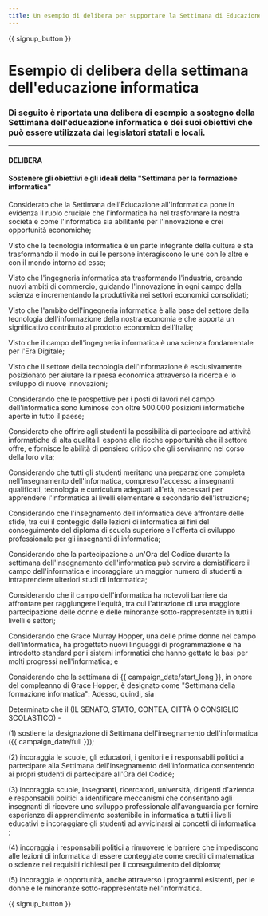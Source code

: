 ```yaml
---
title: Un esempio di delibera per supportare la Settimana di Educazione all'Informatica e l'Ora del Codice
---
```


{{ signup_button }}

# Esempio di delibera della settimana dell'educazione informatica

### Di seguito è riportata una delibera di esempio a sostegno della Settimana dell'educazione informatica e dei suoi obiettivi che può essere utilizzata dai legislatori statali e locali.

* * *

#### **DELIBERA**  


#### Sostenere gli obiettivi e gli ideali della "Settimana per la formazione informatica"

Considerato che la Settimana dell'Educazione all'Informatica pone in evidenza il ruolo cruciale che l'informatica ha nel trasformare la nostra società e come l'informatica sia abilitante per l'innovazione e crei opportunità economiche;

Visto che la tecnologia informatica è un parte integrante della cultura e sta trasformando il modo in cui le persone interagiscono le une con le altre e con il mondo intorno ad esse;

Visto che l'ingegneria informatica sta trasformando l'industria, creando nuovi ambiti di commercio, guidando l'innovazione in ogni campo della scienza e incrementando la produttività nei settori economici consolidati;

Visto che l'ambito dell'ingegneria informatica è alla base del settore della tecnologia dell'informazione della nostra economia e che apporta un significativo contributo al prodotto economico dell'Italia;

Visto che il campo dell'ingegneria informatica è una scienza fondamentale per l'Era Digitale;

Visto che il settore della tecnologia dell'informazione è esclusivamente posizionato per aiutare la ripresa economica attraverso la ricerca e lo sviluppo di nuove innovazioni;

Considerando che le prospettive per i posti di lavori nel campo dell'informatica sono luminose con oltre 500.000 posizioni informatiche aperte in tutto il paese;

Considerato che offrire agli studenti la possibilità di partecipare ad attività informatiche di alta qualità li espone alle ricche opportunità che il settore offre, e fornisce le abilità di pensiero critico che gli serviranno nel corso della loro vita;

Considerando che tutti gli studenti meritano una preparazione completa nell'insegnamento dell'informatica, compreso l'accesso a insegnanti qualificati, tecnologia e curriculum adeguati all'età, necessari per apprendere l'informatica ai livelli elementare e secondario dell'istruzione;

Considerando che l'insegnamento dell'informatica deve affrontare delle sfide, tra cui il conteggio delle lezioni di informatica ai fini del conseguimento del diploma di scuola superiore e l'offerta di sviluppo professionale per gli insegnanti di informatica;

Considerando che la partecipazione a un'Ora del Codice durante la settimana dell'insegnamento dell'informatica può servire a demistificare il campo dell'informatica e incoraggiare un maggior numero di studenti a intraprendere ulteriori studi di informatica;

Considerando che il campo dell'informatica ha notevoli barriere da affrontare per raggiungere l'equità, tra cui l'attrazione di una maggiore partecipazione delle donne e delle minoranze sotto-rappresentate in tutti i livelli e settori;

Considerando che Grace Murray Hopper, una delle prime donne nel campo dell'informatica, ha progettato nuovi linguaggi di programmazione e ha introdotto standard per i sistemi informatici che hanno gettato le basi per molti progressi nell'informatica; e

Considerando che la settimana di {{ campaign_date/start_long }}, in onore del compleanno di Grace Hopper, è designato come "Settimana della formazione informatica": Adesso, quindi, sia<br />

Determinato che il (IL SENATO, STATO, CONTEA, CITTÀ O CONSIGLIO SCOLASTICO) -

(1) sostiene la designazione di Settimana dell'insegnamento dell'informatica ({{ campaign_date/full }});

(2) incoraggia le scuole, gli educatori, i genitori e i responsabili politici a partecipare alla Settimana dell'insegnamento dell'informatica consentendo ai propri studenti di partecipare all'Ora del Codice;

(3) incoraggia scuole, insegnanti, ricercatori, università, dirigenti d'azienda e responsabili politici a identificare meccanismi che consentano agli insegnanti di ricevere uno sviluppo professionale all'avanguardia per fornire esperienze di apprendimento sostenibile in informatica a tutti i livelli educativi e incoraggiare gli studenti ad avvicinarsi ai concetti di informatica ;

(4) incoraggia i responsabili politici a rimuovere le barriere che impediscono alle lezioni di informatica di essere conteggiate come crediti di matematica o scienze nei requisiti richiesti per il conseguimento del diploma;

(5) incoraggia le opportunità, anche attraverso i programmi esistenti, per le donne e le minoranze sotto-rappresentate nell'informatica.

{{ signup_button }}